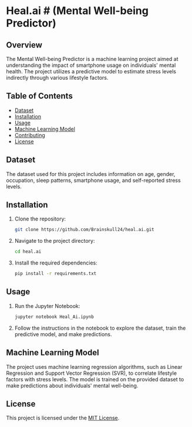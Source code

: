 # Heal.ai # (Mental Well-being Predictor)

## Overview

The Mental Well-being Predictor is a machine learning project aimed at understanding the impact of smartphone usage on individuals' mental health. The project utilizes a predictive model to estimate stress levels indirectly through various lifestyle factors.

## Table of Contents

- [Dataset](#dataset)
- [Installation](#installation)
- [Usage](#usage)
- [Machine Learning Model](#machine-learning-model)
- [Contributing](#contributing)
- [License](#license)

## Dataset

The dataset used for this project includes information on age, gender, occupation, sleep patterns, smartphone usage, and self-reported stress levels.

## Installation

1. Clone the repository:

    ```bash
    git clone https://github.com/Brainskull24/heal.ai.git
    ```

2. Navigate to the project directory:

    ```bash
    cd heal.ai
    ```

3. Install the required dependencies:

    ```bash
    pip install -r requirements.txt
    ```

## Usage

1. Run the Jupyter Notebook:

    ```bash
    jupyter notebook Heal_Ai.ipynb
    ```

2. Follow the instructions in the notebook to explore the dataset, train the predictive model, and make predictions.

## Machine Learning Model

The project uses machine learning regression algorithms, such as Linear Regression and Support Vector Regression (SVR), to correlate lifestyle factors with stress levels. The model is trained on the provided dataset to make predictions about individuals' mental well-being.


## License

This project is licensed under the [MIT License](LICENSE).

